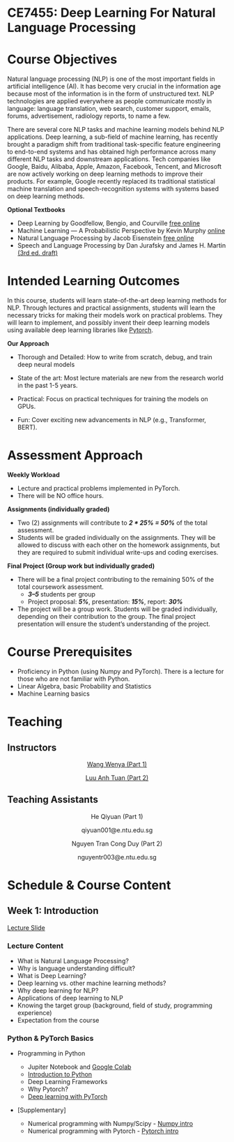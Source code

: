 # CE7455: Deep Learning For Natural Language Processing

# Course Objectives

Natural language processing (NLP) is one of the most important fields in artificial intelligence (AI). It has become very crucial in the information age because most of the information is in the form of unstructured text. NLP technologies are applied everywhere as people communicate mostly in language: language translation, web search, customer support, emails, forums, advertisement, radiology reports, to name a few.

There are several core NLP tasks and machine learning models behind NLP applications. Deep learning, a sub-field of machine learning, has recently brought a paradigm shift from traditional task-specific feature engineering to end-to-end systems and has obtained high performance across many different NLP tasks and downstream applications. Tech companies like Google, Baidu, Alibaba, Apple, Amazon, Facebook, Tencent, and Microsoft are now actively working on deep learning methods to improve their products. For example, Google recently replaced its traditional statistical machine translation and speech-recognition systems with systems based on deep learning methods.

**Optional Textbooks**

- Deep Learning by Goodfellow, Bengio, and Courville [free online](http://www.deeplearningbook.org/)
- Machine Learning — A Probabilistic Perspective by Kevin Murphy [online](https://doc.lagout.org/science/Artificial%20Intelligence/Machine%20learning/Machine%20Learning_%20A%20Probabilistic%20Perspective%20%5BMurphy%202012-08-24%5D.pdf)
- Natural Language Processing by Jacob Eisenstein [free online](https://github.com/jacobeisenstein/gt-nlp-class/blob/master/notes/eisenstein-nlp-notes.pdf)
- Speech and Language Processing by Dan Jurafsky and James H. Martin [(3rd ed. draft)](https://web.stanford.edu/~jurafsky/slp3/)

# Intended Learning Outcomes

In this course, students will learn state-of-the-art deep learning methods for NLP. Through lectures and practical assignments, students will learn the necessary tricks for making their models work on practical problems. They will learn to implement, and possibly invent their deep learning models using available deep learning libraries like [Pytorch](https://pytorch.org/).

**Our Approach**

- Thorough and Detailed: How to write from scratch, debug, and train deep neural models

- State of the art: Most lecture materials are new from the research world in the past 1-5 years.

- Practical: Focus on practical techniques for training the models on GPUs.

- Fun: Cover exciting new advancements in NLP (e.g., Transformer, BERT).

# Assessment Approach

**Weekly Workload**

- Lecture and practical problems implemented in PyTorch.
- There will be NO office hours.

**Assignments (individually graded)**

- Two (2) assignments will contribute to ***2 * 25% = 50%*** of the total assessment.
- Students will be graded individually on the assignments. They will be allowed to discuss with each other on the homework assignments, but they are required to submit individual write-ups and coding exercises.

**Final Project (Group work but individually graded)**

- There will be a final project contributing to the remaining 50% of the total coursework assessment.
  - ***3–5*** students per group
  - Project proposal: ***5%***, presentation: ***15%***, report: ***30%***
- The project will be a group work. Students will be graded individually, depending on their contribution to the group. The final project presentation will ensure the student’s understanding of the project.

# Course Prerequisites

- Proficiency in Python (using Numpy and PyTorch). There is a lecture for those who are not familiar with Python.
- Linear Algebra, basic Probability and Statistics
- Machine Learning basics

# Teaching

## Instructors

<p align="center" width="100%"><a href="https://personal.ntu.edu.sg/wangwy/">Wang Wenya (Part 1)</a></p>

<p align="center" width="100%"><a href="https://tuanluu.github.io/">Luu Anh Tuan (Part 2)</a></p>

## Teaching Assistants

<p align="center" width="100%">He Qiyuan (Part 1)</p>
<p align="center" width="100%">qiyuan001@e.ntu.edu.sg</p>

<p align="center" width="100%">Nguyen Tran Cong Duy (Part 2)</p>
<p align="center" width="100%">nguyentr003@e.ntu.edu.sg</p>

# Schedule & Course Content

## Week 1: Introduction

[Lecture Slide](https://drive.google.com/file/d/1cVAxrntk1Q4R_LC1zFQufkfyakG21E-y/view?usp=sharing)

### Lecture Content

- What is Natural Language Processing?
- Why is language understanding difficult?
- What is Deep Learning?
- Deep learning vs. other machine learning methods?
- Why deep learning for NLP?
- Applications of deep learning to NLP
- Knowing the target group (background, field of study, programming experience)
- Expectation from the course

### Python & PyTorch Basics

- Programming in Python

  - Jupiter Notebook and [Google Colab](https://colab.research.google.com/drive/16pBJQePbqkz3QFV54L4NIkOn1kwpuRrj)
  - [Introduction to Python](https://colab.research.google.com/drive/1bQG32CFoMZ-jBk02uaFon60tER3yFx4c)
  - Deep Learning Frameworks
  - Why Pytorch?
  - [Deep learning with PyTorch](https://drive.google.com/file/d/1c33y8bkdr7SJ_I8-wmqTAhld-y7KcspA/view?usp=sharing)
- [Supplementary]
  - Numerical programming with Numpy/Scipy - [Numpy intro](https://drive.google.com/file/d/1cUzRzQGURrCKes8XynvTTA4Zvl_gUJdc/view?usp=sharing)
  - Numerical programming with Pytorch - [Pytorch intro](https://drive.google.com/file/d/18cgPOj2QKQN0WR9_vXoz6BoravvS9mTm/view?usp=sharing)

<!--
## Week 2: Machine Learning Basics

[Lecture Slide](https://drive.google.com/file/d/11tTHfHveyF9aODV8vFvOaNonv46x6fdd/view?usp=sharing)

### Lecture Content

- What is Machine Learning?
- Supervised vs. unsupervised learning
- Linear Regression
- Logistic Regression
- Multi-class classification
- Parameter estimation
- Gradient-based optimization & SGD

### Practical exercise with Pytorch

- [Deep learning with PyTorch](https://colab.research.google.com/drive/1aZVfsPUko-ugt1TVCmRwqGJXlxEJVaTq?usp=sharing)
- [Linear Regression](https://colab.research.google.com/drive/12QpBf7x_Jt6-zypN4OrUFFHXz1u6CmYe?usp=sharing)
- [Logistic Regression](https://colab.research.google.com/drive/1nTrYW5dUu6WO9cx7SGEvP9oX7qRbsGJk?usp=sharing)
- [Supplementary]
  - Numerical programming with Pytorch - [Pytorch intro](https://drive.google.com/file/d/18cgPOj2QKQN0WR9_vXoz6BoravvS9mTm/view?usp=sharing)


## Week 3: Neural Networks & Optimization Basics

[Lecture Slide](https://drive.google.com/file/d/1KXS9id8iA8re4Ejx3LaNYwVdCoyMwUXt/view?usp=sharing)

### Lecture Content

- From Logistic Regression to Feed-forward NN
  - Activation functions
- SGD with Backpropagation
- Adaptive SGD (adagrad, adam, RMSProp)
- Regularization (Dropout, Batch normalization, L1/L2 norm, Gradient clipping)

### Practical exercise with Pytorch

- [Deep learning with PyTorch](https://colab.research.google.com/drive/1aZVfsPUko-ugt1TVCmRwqGJXlxEJVaTq?usp=sharing)
- [Numpy notebook](https://colab.research.google.com/drive/1IAonxZnZjJb0_xUVWHt5atIxaI5GTJQ2) [Pytorch notebook](https://colab.research.google.com/drive/1YzZrMAmJ3hjvJfNIdGxae9kxGABG6yaT)
  - Backpropagation
  - Dropout
  - Batch normalization
  - Initialization
  - Gradient clipping


## Week 4: Word Vectors 

[Lecture Slide](https://drive.google.com/file/d/1A2TAzzNLR_tUMS2dBf6P7x6sP1u72MIb/view?usp=sharing)


[Project Proposal Instruction](https://docs.google.com/document/d/1i6QlzNX-HDjkW5HwRTLX8lYC6F4tCwhO40oqUItMP_s/edit?usp=sharing)

[Group Allocation (form your own group)](https://docs.google.com/spreadsheets/d/1Pc8EEMBXj9tjUUT7VSfWtyfekHYfvHMRpTqXDVaRhAo/edit?usp=sharing)


### Lecture Content

- Word meaning
- Distributed representation of words
- Word2Vec models (Skip-gram, CBOW)
- Negative sampling
- Glove
- FastText
- Evaluating word vectors
  - Intrinsic evaluation
  - Extrinsic evaluation
- Cross-lingual word embeddings

### Practical exercise with Pytorch

[Skip-gram training](https://colab.research.google.com/drive/164dB-Vemzwavf1ffqDDVNtx7Y5VtcmQh)

### Suggested Readings

- Word2Vec Tutorial - The Skip-Gram Model, [blog](http://mccormickml.com/2016/04/19/word2vec-tutorial-the-skip-gram-model/)
- [Efficient Estimation of Word Representations in Vector Space](https://arxiv.org/abs/1301.3781) - Original word2vec paper
- [Distributed Representations of Words and Phrases and their Compositionality](https://papers.nips.cc/paper/5021-distributed-representations-of-words-and-phrases-and-their-compositionality.pdf) - negative sampling paper
- [GloVe: Global Vectors for Word Representation](https://nlp.stanford.edu/pubs/glove.pdf)
- [FastText: Enriching Word Vectors with Subword Information](https://www.mitpressjournals.org/doi/abs/10.1162/tacl_a_00051?mobileUi=0)
- [Linguistic Regularities in Sparse and Explicit Word Representations.](https://levyomer.files.wordpress.com/2014/04/linguistic-regularities-in-sparse-and-explicit-word-representations-conll-2014.pdf)
- [Neural Word Embeddings as Implicit Matrix Factorization.](https://arxiv.org/abs/1702.02098)
- [Survey on Cross-lingual embedding methods](https://arxiv.org/abs/1706.04902)
- [Slides on Cross-lingual embedding](https://www.dropbox.com/s/3eq5apr75yrz9ix/Cross-lingual%20word%20embeddings%20and%20beyond.pdf?dl=0)
- [Adversarial autoencoder for unsupervised word translation](https://arxiv.org/abs/1904.04116)
- [Evaluating Cross-Lingual Word Embeddings](https://www.aclweb.org/anthology/P19-1070)


## Week 5: Window-based Approach and Convolutional Nets

[Lecture Slide](https://drive.google.com/file/d/1wudX112abcOT3b6Dyd3p9YHTXR0Jp7I0/view?usp=sharing)

### Lecture Content

- Classification tasks in NLP
- Window-based Approach for language modeling
- Window-based Approach for NER, POS tagging, and Chunking
- Convolutional Neural Net for NLP
- Loss Functions

### Suggested Readings

- [Linear Algebraic Structure of Word Senses, with Applications to Polysemy](https://transacl.org/ojs/index.php/tacl/article/viewFile/1346/320)
- [Improving Distributional Similarity with Lessons Learned from Word Embeddings](https://www.aclweb.org/anthology/Q15-1016/)
- [Natural Language Processing (Almost) from Scratch](http://www.jmlr.org/papers/volume12/collobert11a/collobert11a.pdf)
- [Convolutional Neural Networks for Sentence Classification](https://arxiv.org/abs/1408.5882)
- [Fast and Accurate Entity Recognition with Iterated Dilated Convolutions](https://arxiv.org/abs/1702.02098)

### Practical exercise with Pytorch

[Named Entity Recognition](https://colab.research.google.com/drive/1aDFQtSCYBpgRwkj9eq8Rao9eq5_68C31)

[CNN for text classification](https://colab.research.google.com/drive/1r3qUTV0AQBV9cUAF0GML6Yu3aMfPdBGQ#scrollTo=mc6ZP_xosSil)


## Week 6: Recurrent Neural Nets

[Lecture Slide](https://drive.google.com/file/d/1iN85TEGdv82k4Ji3GyHg69mQBpifOgL_/view?usp=sharing)

Assignment 1 is out [here](https://docs.google.com/document/d/1oVHB2kby-G9ikIdS6dxnIMiDz1gPbQw4dd7_QghXt7M/edit?usp=sharing). **Deadline: 22 March 2024**.

### Lecture Content


- Language modeling with RNNs
- Backpropagation through time
- Text generation with RNN LM
- Sequence labeling with RNNs
- Sequence classification with RNNs
- Issues with Vanilla RNNs
- Gated Recurrent Units (GRUs) and LSTMs
- Bidirectional RNNs
- Multi-layer RNNs
- Recursive Neural Nets

### Practical exercise with Pytorch (RNN for POS Tagging)

- [POS Tagging](https://colab.research.google.com/drive/1a_0JGhg-N9pItzUDwfULtuxdbnh1m1y8)

### Suggested Readings

- [N-gram Language Models](https://web.stanford.edu/~jurafsky/slp3/3.pdf)
- [Karpathy’s nice blog on Recurrent Neural Networks](http://karpathy.github.io/2015/05/21/rnn-effectiveness/)
- [Building an Efficient Neural Language Model](https://research.fb.com/building-an-efficient-neural-language-model-over-a-billion-words/)
- [On the difficulty of training recurrent neural networks](http://proceedings.mlr.press/v28/pascanu13.pdf)
- [Colah’s blog on LSTMs/GRUs](http://colah.github.io/posts/2015-08-Understanding-LSTMs/)
- [Neural Architectures for Named Entity Recognition](https://www.aclweb.org/anthology/N16-1030/)
- [Fine-grained Opinion Mining with Recurrent Neural Networks and Word Embeddings](https://www.aclweb.org/anthology/D15-1168/)



## Week 7: Machine translation and Seq2Seg Models

[Lecture Slide](https://drive.google.com/file/d/1kSltXeWF1BJyQO0rgn7C1pbiL185SuUh/view?usp=sharing)

### Lecture Content

- Machine translation
  - Early days (1950s)
  - Statistical machine translation or SMT (1990-2010)
  - Alignment in SMT
  - Neural machine translation or NMT (2014 - )
- Encoder-decoder model for NMT
- Advantages and disadvantages of NMT
- Greedy vs. beam-search decoding
- MT evaluation

### Suggested Readings

- [Statistical Machine Translation slides, CS224n 2015 (lectures 2/3/4)](https://web.stanford.edu/class/archive/cs/cs224n/cs224n.1162/syllabus.shtml)
- [Sequence to Sequence Learning with Neural Networks (original seq2seq NMT paper)](https://arxiv.org/pdf/1409.3215.pdf)
- [Statistical Machine Translation (book by Philipp Koehn)](https://www.cambridge.org/core/books/statistical-machine-translation/94EADF9F680558E13BE759997553CDE5)
- [A Neural Conversational Model](https://arxiv.org/abs/1506.05869)
- [BLEU (original paper)](https://www.aclweb.org/anthology/P02-1040.pdf)

### Practical exercise with Pytorch

- [Neural Machine Translation](https://colab.research.google.com/drive/1htCUnTIFY9NAhbANuuZEeHGxvfPGHBdK)


## Week 8: Seq2Seg Models, Attentions, Subwords

[Lecture Slide](https://drive.google.com/file/d/14stMogPaHp6-s2bQqo-eR1FvzJ5Dt_T1/view?usp=share_link)

### Lecture Content

- Information bottleneck issue with vanilla Seq2Seq
- Attention to the rescue
- Details of attention mechanism
- Sub-word models
- Byte-pair encoding
- Hybrid models


### Practical exercise with Pytorch

- [Neural machine translation tutorial in pytorch](https://colab.research.google.com/drive/1cYyBxmdjFjKls0CEsPc8WIHfxPDy4eSq)


### Suggested Readings

- [Neural Machine Translation by Jointly Learning to Align and Translate (original seq2seq+attention paper)](https://arxiv.org/pdf/1409.0473.pdf)
- [Effective Approaches to Attention-based Neural Machine Translation](https://nlp.stanford.edu/~lmthang/data/papers/emnlp15_attn.pdf)
- [Achieving Open Vocabulary Neural Machine Translation with Hybrid Word-Character Models](https://arxiv.org/abs/1604.00788)



## Week 9: Seq2Seq Variants and Transformer

[Lecture Slide](https://drive.google.com/file/d/1wWxMg_tIVdShRccSyH-v38g-LKmOcO3L/view?usp=sharing)

### Lecture Content

- Seq2Seq Variants (Pointer nets, Pointer Generator Nets)
  - Machine Translation
  - Summarization
- Transformer architecture
  - Self-attention
  - Positional encoding
  - Multi-head attention

[The Annotated Transformer](https://nlp.seas.harvard.edu/annotated-transformer/)

### Suggested Readings

- [Get To The Point: Summarization with Pointer-Generator Networks](https://arxiv.org/abs/1704.04368)
- [Pointer Networks](https://papers.nips.cc/paper/5866-pointer-networks)
- [Stack-Pointer Networks for Dependency Parsing](https://www.aclweb.org/anthology/P18-1130.pdf)
- [A Unified Linear-Time Framework for Sentence-Level Discourse Parsing](https://arxiv.org/abs/1905.05682)
- [Attention Is All You Need](https://arxiv.org/abs/1706.03762)
- [The Illustrated Transformer](https://jalammar.github.io/illustrated-transformer/)
- [Resurrecting Submodularity in Neural Abstractive Summarization](https://arxiv.org/abs/1911.03014)



## Week 10: Contextual embeddings and self-supervised learning

[Lecture Slide](https://drive.google.com/file/d/18upNeGM8YdUMl9dn-FqfVrIeFVfb3mtb/view?usp=share_link)



### Lecture Content

- Why semi-supervsied?
- Semisupervised learning dimensions
- Pre-training and fine-tuning methods

  - CoVe
  - TagLM
  - ELMo
  - GPT
  - ULMfit
  - BERT
  - BART
- Evaluation benchmarks

  - GLUE
  - SQuAD
  - NER
  - SuperGLUE
  - XNLI

[Pre-train Fine-tune with HF](https://colab.research.google.com/drive/1L_hwnQISoIBrH7W_r83I62hJ4FBlfNsz?usp=sharing)

### Suggested Readings

- [Cove Paper](https://arxiv.org/pdf/1708.00107.pdf)
- [ULMFit paper](https://arxiv.org/abs/1801.06146)
- [BERT Paper](https://arxiv.org/abs/1810.04805)
- [ELMo paper](https://arxiv.org/abs/1802.05365)
- [BART paper](https://arxiv.org/abs/1910.13461)


## Week 11: Large Language Models & Multilingual NLP


Assignment 2 is out [here](https://drive.google.com/file/d/1lA9W-Ox9r4DIAQbh8uiVHBJbLQYfQEQF/view?usp=sharing). **Deadline: 24 Apr 2024, 11:59pm**.

[Final project report instruction](https://drive.google.com/file/d/1uChz3KKox_2J9FACBBW6tVRbYi56eb3n/view?usp=sharing)

[Lecture Slide](https://drive.google.com/file/d/1L5H0_e7tVQw-lBELcejppVs2DTY6hb2b/view?usp=share_link)

### Lecture Content

- Large Language Models
- Examples of Large Language Models
- Multilingual NLP
  - Why do we need Multilingual NLP?
  - Low-resource NLP
  - Cross-lingual models
  - Multilingual models

### Suggested Readings

- [XLM paper](https://arxiv.org/abs/1901.07291)
- [Transformer XL paper](https://arxiv.org/pdf/1901.02860.pdf)
- [XLNet paper](https://arxiv.org/abs/1906.08237)
- [mBART paper](https://arxiv.org/abs/2001.08210)


## Week 12: Bias, Robustness, Hallucination, Multimodal NLP & Recap

[Lecture Slide](https://drive.google.com/file/d/1bH3rNigKxn3mhJ8KKUeaTi6mMLiRL0SH/view?usp=drive_link)

### Lecture Content

- Bias Problem in Deep Learning for NLP
- Robustness of NLP Deep Learning Models
- Hallucination of LLMs
- Multimodal NLP
- Recap

### Suggested Readings

- [Bias in NLP](https://aclanthology.org/2021.acl-long.416.pdf)
- [Robustness NLP](https://arxiv.org/pdf/2107.13541.pdf)
- [Hallucination LLMs](https://arxiv.org/pdf/2309.01219.pdf?trk=public_post_comment-text)
- [Multimodal NLP](https://aclanthology.org/2022.lrec-1.738.pdf)
-->
